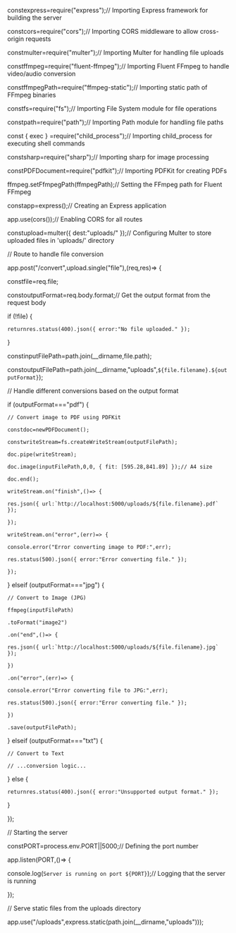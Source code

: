 constexpress=require("express");// Importing Express framework for building the server

constcors=require("cors");// Importing CORS middleware to allow cross-origin requests

constmulter=require("multer");// Importing Multer for handling file uploads

constffmpeg=require("fluent-ffmpeg");// Importing Fluent FFmpeg to handle video/audio conversion

constffmpegPath=require("ffmpeg-static");// Importing static path of FFmpeg binaries

constfs=require("fs");// Importing File System module for file operations

constpath=require("path");// Importing Path module for handling file paths

const { exec } =require("child_process");// Importing child_process for executing shell commands

constsharp=require("sharp");// Importing sharp for image processing

constPDFDocument=require("pdfkit");// Importing PDFKit for creating PDFs

ffmpeg.setFfmpegPath(ffmpegPath);// Setting the FFmpeg path for Fluent FFmpeg

constapp=express();// Creating an Express application

app.use(cors());// Enabling CORS for all routes

constupload=multer({ dest:"uploads/" });// Configuring Multer to store uploaded files in 'uploads/' directory

// Route to handle file conversion

app.post("/convert",upload.single("file"),(req,res)=> {

  constfile=req.file;

  constoutputFormat=req.body.format;// Get the output format from the request body

  if (!file) {

    returnres.status(400).json({ error:"No file uploaded." });

  }

  constinputFilePath=path.join(__dirname,file.path);

  constoutputFilePath=path.join(__dirname,"uploads",`${file.filename}.${outputFormat}`);

  // Handle different conversions based on the output format

  if (outputFormat==="pdf") {

    // Convert image to PDF using PDFKit

    constdoc=newPDFDocument();

    constwriteStream=fs.createWriteStream(outputFilePath);

    doc.pipe(writeStream);

    doc.image(inputFilePath,0,0, { fit: [595.28,841.89] });// A4 size

    doc.end();

    writeStream.on("finish",()=> {

    res.json({ url:`http://localhost:5000/uploads/${file.filename}.pdf` });

    });

    writeStream.on("error",(err)=> {

    console.error("Error converting image to PDF:",err);

    res.status(500).json({ error:"Error converting file." });

    });

  } elseif (outputFormat==="jpg") {

    // Convert to Image (JPG)

    ffmpeg(inputFilePath)

    .toFormat("image2")

    .on("end",()=> {

    res.json({ url:`http://localhost:5000/uploads/${file.filename}.jpg` });

    })

    .on("error",(err)=> {

    console.error("Error converting file to JPG:",err);

    res.status(500).json({ error:"Error converting file." });

    })

    .save(outputFilePath);

  } elseif (outputFormat==="txt") {

    // Convert to Text

    // ...conversion logic...

  } else {

    returnres.status(400).json({ error:"Unsupported output format." });

  }

});

// Starting the server

constPORT=process.env.PORT||5000;// Defining the port number

app.listen(PORT,()=> {

  console.log(`Server is running on port ${PORT}`);// Logging that the server is running

});

// Serve static files from the uploads directory

app.use("/uploads",express.static(path.join(__dirname,"uploads")));
